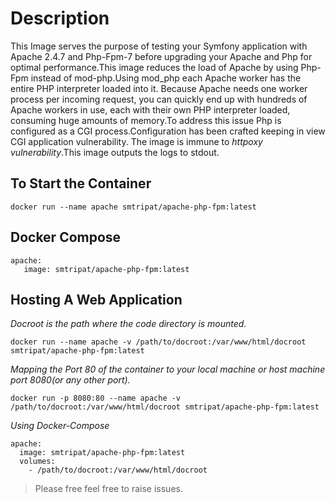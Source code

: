 Description
==================
This Image serves the purpose of testing your Symfony application with Apache 2.4.7 and Php-Fpm-7 before upgrading your Apache and Php for optimal performance.This image reduces the load of Apache by using Php-Fpm instead of mod-php.Using mod_php each Apache worker has the entire PHP interpreter loaded into it. Because Apache needs one worker process per incoming request, you can quickly end up with hundreds of Apache workers in use, each with their own PHP interpreter loaded, consuming huge amounts of memory.To address this issue Php is configured as a CGI process.Configuration has been crafted  keeping in view CGI application vulnerability. The image is immune to *httpoxy vulnerability*.This image outputs the logs to stdout.

To Start the Container
-------------------------------
```docker run --name apache smtripat/apache-php-fpm:latest```



Docker Compose
------------------------
```
apache: 
   image: smtripat/apache-php-fpm:latest
```
Hosting A Web Application
------------------------------------
*Docroot is the path where the code directory is mounted.*
```
docker run --name apache -v /path/to/docroot:/var/www/html/docroot smtripat/apache-php-fpm:latest
```
*Mapping the Port 80 of the container to your local machine or host machine port 8080(or any other port).*
```
docker run -p 8080:80 --name apache -v /path/to/docroot:/var/www/html/docroot smtripat/apache-php-fpm:latest
```
*Using Docker-Compose*
```
apache:
  image: smtripat/apache-php-fpm:latest
  volumes:
    - /path/to/docroot:/var/www/html/docroot
```

> Please free feel free to raise issues.










